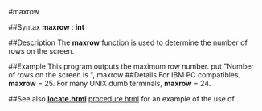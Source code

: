 
#maxrow

##Syntax
**maxrow** : **int**

##Description
The **maxrow** function is used to determine the number of rows on the screen.

##Example
This program outputs the maximum row number.
        put "Number of rows on the screen is ", maxrow
##Details
For IBM PC compatibles, **maxrow** = 25. For many UNIX dumb terminals, **maxrow** = 24. 

##See also
**[locate.html](locate)** [procedure.html](procedure) for an example of the use of **[](maxrow)**.
